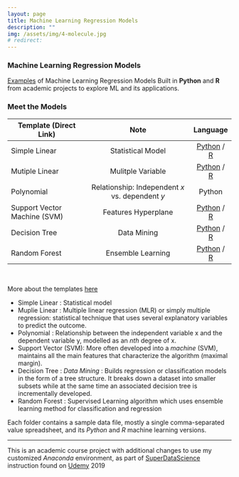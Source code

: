 ```yaml
---
layout: page
title: Machine Learning Regression Models
description: ""
img: /assets/img/4-molecule.jpg
# redirect:
---
```

### Machine Learning Regression Models

[Examples](https://github.com/jeremywood-ai/ML_Regression/tree/master/Regression-Models) of Machine Learning Regression Models Built in **Python** and **R** from academic projects to explore ML and its applications.

### Meet the Models

| Template (Direct Link)   |  Note      | Language |  
|--------------------------|:----------:|:--------:|
| Simple Linear | Statistical Model |[Python](https://github.com/jeremywood-ai/ML_Regression/blob/master/Regression-Models/Simple-Linear-Regression/simple_linear_regression.py) / [R](https://github.com/jeremywood-ai/ML_Regression/blob/master/Regression-Models/Simple-Linear-Regression/simple_linear_regression.R)|
| Mutiple Linear | Mulitple Variable | [Python](https://github.com/jeremywood-ai/ML_Regression/blob/master/Regression-Models/Multiple-Linear-Regression/multiple_linear_regression.py) / [R](https://github.com/jeremywood-ai/ML_Regression/blob/master/Regression-Models/Multiple-Linear-Regression/multiple_linear_regression.R)          |
| Polynomial | Relationship: Independent *x* vs. dependent *y* | Python |
| Support Vector Machine (SVM)| Features Hyperplane | [Python](https://github.com/jeremywood-ai/ML_Regression/blob/master/Regression-Models/Support-Vector-Regression/svr.py) / [R](https://github.com/jeremywood-ai/ML_Regression/blob/master/Regression-Models/Support-Vector-Regression/svr.R) |
| Decision Tree | Data Mining | [Python](https://github.com/jeremywood-ai/ML_Regression/blob/master/Regression-Models/Decision-Tree-Regression/Decision_tree.py) / [R](https://github.com/jeremywood-ai/ML_Regression/blob/master/Regression-Models/Decision-Tree-Regression/Decision_tree_regression.R) |
| Random Forest | Ensemble Learning | [Python](https://github.com/jeremywood-ai/ML_Regression/blob/master/Regression-Models/Random-Forest-Regression/random_forest_regression.py) / [R](https://github.com/jeremywood-ai/ML_Regression/blob/master/Regression-Models/Random-Forest-Regression/random_forest_regression.R) |

<br/>

More about the templates [here](https://github.com/jeremywood-ai/MLTemplates/blob/master/dataprocessing/readme_data.md)

- Simple Linear  : Statistical model
- Muplie Linear  : Multiple linear regression (MLR) or simply multiple regression: statistical technique that uses several explanatory variables to predict the outcome. 
- Polynomial  : Relationship between the independent variable x and the dependent variable y, modelled as an *nth* degree of x.
- Support Vector  (SVM): More often developed into a *machine* (SVM), maintains all the main features that characterize the algorithm (maximal margin).
- Decision Tree : *Data Mining* : Builds regression or classification models in the form of a tree structure. It breaks down a dataset into smaller subsets while at the same time an associated decision tree is incrementally developed. 
- Random Forest : Supervised Learning algorithm which uses ensemble learning method for classification and regression

Each folder contains a sample data file, mostly a single comma-separated value spreadsheet, and its *Python* and *R* machine learning versions.

---
This is an academic course project with additional changes to use my customized *Anaconda* environment, as part of [SuperDataScience](https://www.superdatascience.com/) instruction found on [Udemy](https://udemy.com) 2019

[Girl]: /assets/img/girl_w_glasses_keypoints.png
[Group]: /assets/img/groupphoto_Face_Extraction.png